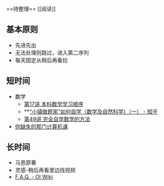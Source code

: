 ==待整理==
[[阅读]]
## 基本原则
- 先进先出
- 无法处理则跳过，进入第二序列
- 每天固定从稍后再看拉
## 短时间
- 数学
	- [第17讲 本科数学学习顺序](https://www.bilibili.com/video/BV1kY4y1R76G?spm_id_from=333.1245.0.0)
	-  **[“小镇做题家”如何自学（数学及自然科学）（一） - 知乎](https://zhuanlan.zhihu.com/p/8050878695)
	- [第49讲 完全自学数学的方法](https://www.bilibili.com/video/BV19Z421a7Di?spm_id_from=333.1245.0.0)
- [你缺失的那门计算机课](https://www.criwits.top/missing)
## 长时间
- 马恩原著
- 灵感-稍后再看里边找视频
- [F.A.Q. - OI Wiki](https://oi-wiki.org/intro/faq/)
